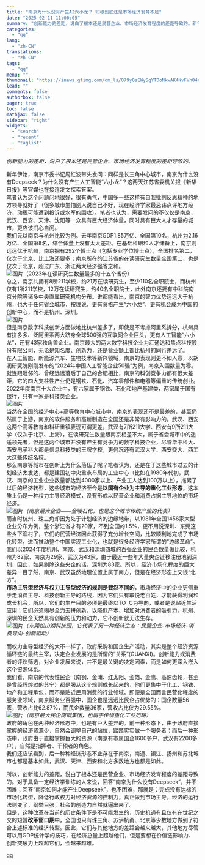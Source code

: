 ```yaml
---
title: "南京为什么没有产生AI六小龙？ 归根到底还是市场经济发育不足"
date: "2025-02-11 11:00:05"
summary: "创新能力的差距，说白了根本还是民营企业、市场经济发育程度的差距导致的。新年伊始，南京市委书记周红波带..."
categories:
  - "qq"
lang:
  - "zh-CN"
translations:
  - "zh-CN"
tags:
  - "qq"
menu: ""
thumbnail: "https://inews.gtimg.com/om_ls/O79yOsEWySgYTDoNkwAK4NvFVh04nIhzZhluI1VvQhgokAA_640360/0"
lead: ""
comments: false
authorbox: false
pager: true
toc: false
mathjax: false
sidebar: "right"
widgets:
  - "search"
  - "recent"
  - "taglist"
---
```


*创新能力的差距，说白了根本还是民营企业、市场经济发育程度的差距导致的。*

  
新年伊始，南京市委书记周红波带头发问：同样是长三角中心城市，南京为什么没有Deepseek？为什么没有产生人工智能“六小龙”？这两天江苏省委机关报《新华日报》等官媒也在接连发文探索答案。  
笔者认为这个问题问地很好，很有勇气，中国多一些这样有自我批判反思精神的地方领导就好了（很多城市生怕别人说自己不好，现在经济学家最忌讳点评地方经济，动辄可能遭到投诉或水军的围攻）。笔者也认为，需要发问的不仅仅是南京，武汉、西安、天津、沈阳等一众具有巨大经济体量，同时具有巨大人才存量的城市，更应该扪心自问。  
我们先以南京与杭州比较为例。去年南京GDP1.85万亿、全国第10名，杭州为2.16万亿、全国第8名，综合体量上没有太大差距。在基础科研和人才储备上，南京则远远优于杭州，南京拥有292个博士点（包括专业学位博士点），全国排名第二，仅次于北京、比上海还要多；南京所在的江苏省的在读研究生数量全国第二，也是仅次于北京，超过广东、浙江两大经济强省之和。  
![图片](https://inews.gtimg.com/om_bt/OLiCFyJU7suyRp29hBvNu3RsI9Ed1c8C0BCTFuzyqdJ8AAA/641)（2023年在读研究生数量最多的十五个省份）  
总之，南京共拥有8所211学校，约21万在读研究生，至少110名全职院士，而杭州仅有1所211学校，12万在读研究生，约40名全职院士，此外南京还拥有中科院南京分院等诸多中央直属研究机构分布。谁都能看出，南京的智力优势远远大于杭州，也大于任何省会城市，按理说，更有资格产生“六小龙”，更有机会成为中国的创新中心，而不是杭州、深圳。  
![图片](https://inews.gtimg.com/om_bt/OAvyv8mrcL-xoq0lbmtuwH7UQKfg5RLau0kbrCS8H5E3IAA/641)  
但是南京数字科技创新方面做地比杭州差多了，即使是不考虑阿里系拆分，杭州具有拼多多、泛阿里系两大跻身全球500强的互联网企业巨头，更有人工智能“六小龙”，还有43家独角兽企业。南京最大的两大数字科技企业为汇通达和焦点科技股份有限公司，无论是知名度、创新力，还是营业额上都比杭州的同行差远了。  
在人工智能、新能源汽车、生物技术等新兴领域，南京的表现则更不如人意，以胡润研究院刚刚发布的“2024年中国人工智能企业50强”为例，南京入围数量为零。就连跟毗邻的、曾经远远落后于自己的合肥相比，南京的科创竞争力都有很大差距，它的四大支柱性产业仍是钢铁、石化、汽车零部件和电器等偏重的传统创业。2022年度南京十大企业中，有六家属于钢铁、石化和地产基建类，两家属于国有银行，只有一家是科技类企业。  
![图片](https://inews.gtimg.com/om_bt/OCD0cCWUY1JbcOK2h8S0-nbnM9mEsqv6MLFdy0zuKibRoAA/641)  
当然在全国的经济中心+高等教育中心城市中，南京的表现还不是最差的，甚至仍然属于上游，南京的软件服务和高新制造在全国还是非常有影响力的。武汉、西安这两个高等教育和科研重镇表现可谓更差，武汉有7所211大学、西安有9所211大学（仅次于北京、上海），在读研究生数量跟南京相差不大，属于省会城市中的遥遥领先者，但是这两个城市并没有产生有竞争力的数字科技企业，尽管华中科大、西安电子科大都是信息科技类的王牌学校，更何况还有武汉大学、西安交大、西工大这些传统名校。  
那么南京等城市在创新上为什么落伍了呢？笔者认为，还是在于这些城市过去的计划经济太发达，都是建国初中央重点布局的工业中心（比如在1980年代初，武汉、南京的工业企业数量都达到4000家以上、产业工人达到100万以上），拖累了以后的经济转型，这些城市的经济至今是**以国有企业为主导的重化工业形态**，这本质上仍是一种权力主导经济模式，没有形成以民营企业和消费占据主导地位的市场经济。  
![图片](https://inews.gtimg.com/om_bt/OrLX0D9AAHIfh6Ei6eiLjsgBiiz016xwL_3VJGFkG4eFMAA/641)*（南京最大企业——金陵石化，也是这个城市传统产业的代表）*  
而当时杭州、珠三角却因为处于计划经济的边缘地带，以1981年全国1456家大型企业分布为例，整个浙江省才有20家，不到全国的1.5%，更不用说深圳、东莞这些乡下渔村了，它们的民营经济因此获得了充分增长空间，比较顺利地完成了市场化转型，进而推动整个中国实现工业化，也就是很多经济学家所谓的“边缘革命”。  
我们以2024年度杭州、南京、武汉和深圳四城的百强企业的民企数量做比较，杭州为82家、南京为29家、武汉为43家，由于最近一些年大量央企迁移注册地到深圳，因此，如果剔除这些央企的话，深圳为83家。所以，经济市场化程度的巨大差异一目了然，南京、武汉虽然地理位置上属于南方，但是在经济形态上又很“北方”。  
**市场主导型经济与权力主导型经济的规则是截然不同的**，市场经济中的企业更侧重于走消费主导、科技创新主导的路线，因为它们只有取悦老百姓，才能获得利润和成长机会，所以，它们的生产目的必须是最终以TO  C为导向，或者是说贴近生活应用；它们必须竭尽全力去拼创新，以降低产本、增加对消费者的吸引力。杭州、深圳的民企天然具有创新的压力和动力，它不创新就无法生存。  
![图片](https://inews.gtimg.com/om_bt/O98xOvPAbuM5NRwC8mYVXGU7cB6I6jPsQ-Hy62mMeWcgAAA/641)*（东莞松山湖科技园，它代表了另一种经济生态：民营企业-市场经济-消费导向-创新驱动）*  
  
而权力主导型经济的大不一样了，政府采购和国企生产活动，其实是整个经济资源循环链的最终主宰，决定企业发展的是所谓的“关系”(GUANXI)。创新能力或消费者的评议筛选，对企业发展来说，并不是最关键的决定因素，而是如何更深入嵌入这个资源体系。  
我们看，南京的代表性民企（南钢、金浦、红太阳、金箔、金鹰、高速齿轮，甚至是曾经辉煌过的苏宁）都是服从这个规则成长起来的，他们更集中于化工、钢铁、地产和工程承包，而不是贴近民用消费的行业领域。即便是全国而言民营化程度的服务业领域，南京服务业百强中，国企也是远远比民企占优势的：国企数量56家，营收占比62.87%，而民企数量36家，营收占比仅为29.55%。  
![图片](https://inews.gtimg.com/om_bt/ORuq7QwOs2tXMaCqme1Bc-7R2lsZwZKSZHeAbVAyy9rpcAA/641)*（南京最大民企南钢集团，也属于传统重化工业范畴）*  
政府的角色在两种经济形态中，也是有巨大差异的。前一种形态下，由于政府直接掌握的经济资源少，自然会调整自己的站位，踏踏实实做一个服务者；而后一种形态中，政府由于直接掌握巨大的资源（南京有市属国企1600多户，武汉有2200多户），自然是指挥者、干预者的角色。  
我们还应该看到，后一种种经济形态不止存在于南京，南通、镇江、扬州和苏北城市也都是基本如此，武汉、天津、西安和北方多数地方也都是如此。

  


所以，创新能力的差距，说白了根本还是民营企业、市场经济发育程度的差距导致的。对于具备一定经济学训练的人来说，回答“南京为什么没有Deepseek”，并不困难；回答“南京如何才能产生Deepseek”，也不困难，那就是：完成没有达标的市场化转型，降低行政权力对经济资源的控制力，真正做到市场主导。经济的运行法则变了，纲举目张，社会的创造力自然就逼出来了。  
但是，这种改革在当前的历史条件下是不可能发生的，历史机遇有且仅有在世纪之交的短暂**改革窗口期**中，全国也只有珠三角、苏沪杭甬、北京等少数地方做到了符合上述标准的经济转型。因此，它们与其他地方的差距会越来越大，其他地方尽管可以用GDP统计学的技巧，在经济总量上超越他们，但是要想在价值链影响力、创新突破力上超越它们，会越来越难。

[qq](https://new.qq.com/rain/a/20250211A032U100)
